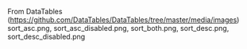 From DataTables (https://github.com/DataTables/DataTables/tree/master/media/images) sort_asc.png, sort_asc_disabled.png, sort_both.png, sort_desc.png, sort_desc_disabled.png
